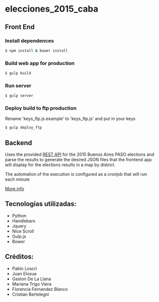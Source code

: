 # elecciones_2015_caba


## Front End

### Install dependences

```bash
$ npm install & bower install
```

### Build web app for production

```bash
$ gulp build
```

### Run server

```bash
$ gulp server
```

### Deploy build to ftp production

Rename 'keys_ftp.js.example' to 'keys_ftp.js' and put in your keys

```bash
$ gulp deploy_ftp
```
## Backend

Uses the provided [REST API](https://apipaso.buenosaires.gob.ar/api) for the 2015 Buenos Aires PASO elections and parse the results to generate the desired JSON files that the frontend app will display for the elections results in a map by district.

The automation of the execution is configured as a cronjob that will run each minute 

[More info](api_backend/README.md)

## Tecnologías utilizadas:

+ Python
+ Handlebars
+ Jquery
+ Nice Scroll
+ Gulp.js
+ Bower


## Créditos:

+ Pablo Loscri
+ Juan Elosua
+ Gaston De La Llana
+ Mariana Trigo Viera
+ Florencia Fernandez Blanco
+ Cristian Bertelegni

